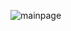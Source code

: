 ![mainpage](https://github.com/anitamauryasamarnath/abcd/assets/162868379/55b65712-db9b-4944-b79a-d85e948e893f)
